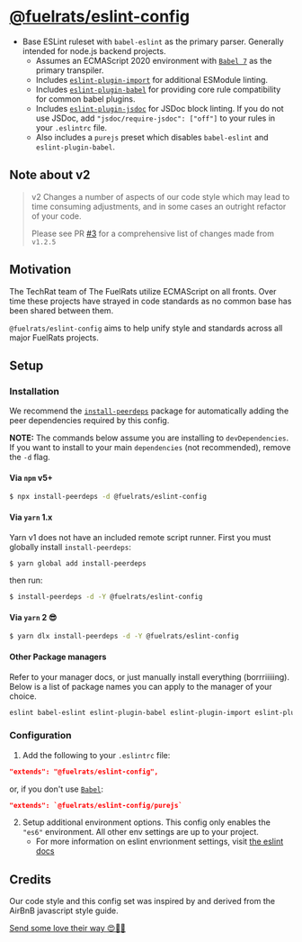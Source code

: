 # [@fuelrats/eslint-config][eslint-config-fuelrats]

* Base ESLint ruleset with `babel-eslint` as the primary parser. Generally intended for node.js backend projects.
    * Assumes an ECMAScript 2020 environment with [`Babel 7`][babel] as the primary transpiler.
    * Includes [`eslint-plugin-import`][eslint-plugin-import] for additional ESModule linting.
    * Includes [`eslint-plugin-babel`][eslint-plugin-babel] for providing core rule compatibility for common babel plugins.
    * Includes [`eslint-plugin-jsdoc`][eslint-plugin-jsdoc] for JSDoc block linting. If you do not use JSDoc, add `"jsdoc/require-jsdoc": ["off"]` to your rules in your `.eslintrc` file.
    * Also includes a `purejs` preset which disables `babel-eslint` and `eslint-plugin-babel`.





## Note about v2

> v2 Changes a number of aspects of our code style which may lead to time consuming adjustments, and in some cases an outright refactor of your code.
>
> Please see PR [#3][] for a comprehensive list of changes made from `v1.2.5`



## Motivation

The TechRat team of The FuelRats utilize ECMAScript on all fronts. Over time these projects have strayed in code standards as no common base has been shared between them.

`@fuelrats/eslint-config` aims to help unify style and standards across all major FuelRats projects.





## Setup

### Installation

We recommend the [`install-peerdeps`][install-peerdeps] package for automatically adding the peer dependencies required by this config.

**NOTE:** The commands below assume you are installing to `devDependencies`. If you want to install to your main `dependencies` (not recommended), remove the `-d` flag.

#### Via `npm` v5+

```bash
$ npx install-peerdeps -d @fuelrats/eslint-config
```

#### Via `yarn` 1.x

Yarn v1 does not have an included remote script runner. First you must globally install `install-peerdeps`:

```bash
$ yarn global add install-peerdeps
```

then run:

```bash
$ install-peerdeps -d -Y @fuelrats/eslint-config
```


#### Via `yarn` 2 😎

```bash
$ yarn dlx install-peerdeps -d -Y @fuelrats/eslint-config
```


#### Other Package managers

Refer to your manager docs, or just manually install everything (borrriiiiing). Below is a list of package names you can apply to the manager of your choice.

```bash
eslint babel-eslint eslint-plugin-babel eslint-plugin-import eslint-plugin-jsdoc @fuelrats/eslint-config
```


### Configuration

1. Add the following to your `.eslintrc` file:

```json
"extends": "@fuelrats/eslint-config",
```

or, if you don't use [`Babel`][babel]:

```json
"extends": `@fuelrats/eslint-config/purejs`
```

2. Setup additional environment options. This config only enables the `"es6"` environment. All other env settings are up to your project.
    * For more information on eslint envrionment settings, visit [the eslint docs][eslint-env]





## Credits
Our code style and this config set was inspired by and derived from the AirBnB javascript style guide.

[Send some love their way 😍🎉🎊][airbnb]



[#3]: https://github.com/FuelRats/eslint-config-fuelrats/pull/3

[airbnb]: https://github.com/airbnb/javascript
[babel]: https://babeljs.io/
[eslint-env]: https://eslint.org/docs/user-guide/configuring#specifying-environments
[eslint-config-fuelrats]: https://www.npmjs.com/package/@fuelrats/eslint-config
[eslint-plugin-babel]: https://www.npmjs.com/package/eslint-plugin-babel
[eslint-plugin-import]: https://www.npmjs.com/package/eslint-plugin-import
[eslint-plugin-jsdoc]: https://www.npmjs.com/package/eslint-plugin-jsdoc
[install-peerdeps]: https://www.npmjs.com/package/install-peerdeps
